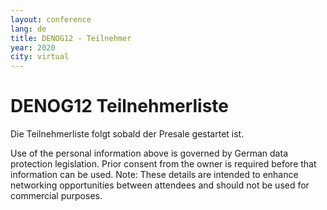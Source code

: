 ```yaml
---
layout: conference
lang: de
title: DENOG12 - Teilnehmer
year: 2020
city: virtual
---
```


# DENOG12 Teilnehmerliste

Die Teilnehmerliste folgt sobald der Presale gestartet ist.

Use of the personal information above is governed by German data protection legislation. Prior consent from the owner is required before that information can be used.
Note: These details are intended to enhance networking opportunities between attendees and should not be used for commercial purposes.
